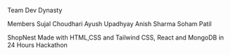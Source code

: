Team Dev Dynasty

Members
 Sujal Choudhari
 Ayush Upadhyay
 Anish Sharma
 Soham Patil

ShopNest
Made with HTML,CSS and Tailwind CSS, React and MongoDB in 24 Hours Hackathon

